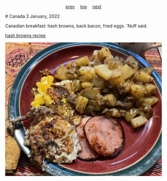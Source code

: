 <span><p align=center>
[prev](cameroon.md)&emsp;
[top](../index.md)&emsp;
[next](car.md)
</p></span>
# Canada
2 January, 2022


Canadian breakfast: hash browns, back bacon, fried eggs. 'Nuff said.

[hash browns recipe](https://www.canadianliving.com/food/recipe/quick-hash-browns)

![canadian breakfast](images/canada.jpeg)
